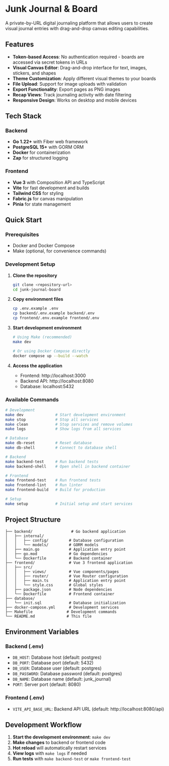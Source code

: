 # Junk Journal & Board

A private-by-URL digital journaling platform that allows users to create visual journal entries with drag-and-drop canvas editing capabilities.

## Features

- **Token-based Access**: No authentication required - boards are accessed via secret tokens in URLs
- **Visual Canvas Editor**: Drag-and-drop interface for text, images, stickers, and shapes
- **Theme Customization**: Apply different visual themes to your boards
- **File Upload**: Support for image uploads with validation
- **Export Functionality**: Export pages as PNG images
- **Recap Views**: Track journaling activity with date filtering
- **Responsive Design**: Works on desktop and mobile devices

## Tech Stack

### Backend
- **Go 1.22+** with Fiber web framework
- **PostgreSQL 15+** with GORM ORM
- **Docker** for containerization
- **Zap** for structured logging

### Frontend
- **Vue 3** with Composition API and TypeScript
- **Vite** for fast development and builds
- **Tailwind CSS** for styling
- **Fabric.js** for canvas manipulation
- **Pinia** for state management

## Quick Start

### Prerequisites
- Docker and Docker Compose
- Make (optional, for convenience commands)

### Development Setup

1. **Clone the repository**
   ```bash
   git clone <repository-url>
   cd junk-journal-board
   ```

2. **Copy environment files**
   ```bash
   cp .env.example .env
   cp backend/.env.example backend/.env
   cp frontend/.env.example frontend/.env
   ```

3. **Start development environment**
   ```bash
   # Using Make (recommended)
   make dev
   
   # Or using Docker Compose directly
   docker compose up --build --watch
   ```

4. **Access the application**
   - Frontend: http://localhost:3000
   - Backend API: http://localhost:8080
   - Database: localhost:5432

### Available Commands

```bash
# Development
make dev              # Start development environment
make stop             # Stop all services
make clean            # Stop services and remove volumes
make logs             # Show logs from all services

# Database
make db-reset         # Reset database
make db-shell         # Connect to database shell

# Backend
make backend-test     # Run backend tests
make backend-shell    # Open shell in backend container

# Frontend
make frontend-test    # Run frontend tests
make frontend-lint    # Run linter
make frontend-build   # Build for production

# Setup
make setup            # Initial setup and start services
```

## Project Structure

```
├── backend/                 # Go backend application
│   ├── internal/
│   │   ├── config/         # Database configuration
│   │   └── models/         # GORM models
│   ├── main.go             # Application entry point
│   ├── go.mod              # Go dependencies
│   └── Dockerfile          # Backend container
├── frontend/               # Vue 3 frontend application
│   ├── src/
│   │   ├── views/          # Vue components/pages
│   │   ├── router/         # Vue Router configuration
│   │   ├── main.ts         # Application entry point
│   │   └── style.css       # Global styles
│   ├── package.json        # Node dependencies
│   └── Dockerfile          # Frontend container
├── database/
│   └── init.sql            # Database initialization
├── docker-compose.yml      # Development services
├── Makefile               # Development commands
└── README.md              # This file
```

## Environment Variables

### Backend (.env)
- `DB_HOST`: Database host (default: postgres)
- `DB_PORT`: Database port (default: 5432)
- `DB_USER`: Database user (default: postgres)
- `DB_PASSWORD`: Database password (default: postgres)
- `DB_NAME`: Database name (default: junk_journal)
- `PORT`: Server port (default: 8080)

### Frontend (.env)
- `VITE_API_BASE_URL`: Backend API URL (default: http://localhost:8080/api)

## Development Workflow

1. **Start the development environment**: `make dev`
2. **Make changes** to backend or frontend code
3. **Hot reload** will automatically restart services
4. **View logs** with `make logs` if needed
5. **Run tests** with `make backend-test` or `make frontend-test`


